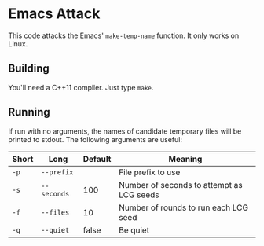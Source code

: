 # Emacs Attack

This code attacks the Emacs' `make-temp-name` function. It only works on Linux.

## Building

You'll need a C++11 compiler. Just type `make`.

## Running

If run with no arguments, the names of candidate temporary files will be printed
to stdout. The following arguments are useful:

| Short | Long        | Default | Meaning                                   |
|-------|-------------|---------|-------------------------------------------|
| `-p`  | `--prefix`  |         | File prefix to use                        |
| `-s`  | `--seconds` |     100 | Number of seconds to attempt as LCG seeds |
| `-f`  | `--files`   |      10 | Number of rounds to run each LCG seed     |
| `-q`  | `--quiet`   |   false | Be quiet                                  |
